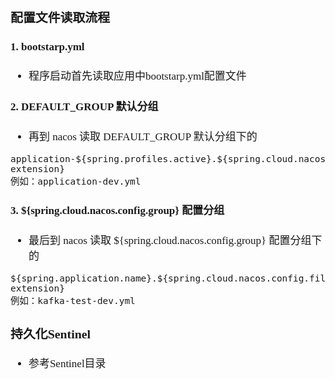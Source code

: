 <span  style="font-family: Simsun,serif; font-size: 17px; ">

### 配置文件读取流程

#### 1. bootstarp.yml

- 程序启动首先读取应用中bootstarp.yml配置文件

#### 2. DEFAULT_GROUP 默认分组

- 再到 nacos 读取 DEFAULT_GROUP 默认分组下的
~~~
application-${spring.profiles.active}.${spring.cloud.nacos.config.file-extension}
例如：application-dev.yml
~~~

#### 3. ${spring.cloud.nacos.config.group} 配置分组

- 最后到 nacos 读取 ${spring.cloud.nacos.config.group} 配置分组下的
~~~
${spring.application.name}.${spring.cloud.nacos.config.file-extension}
例如：kafka-test-dev.yml
~~~

### 持久化Sentinel

- 参考Sentinel目录

</span>